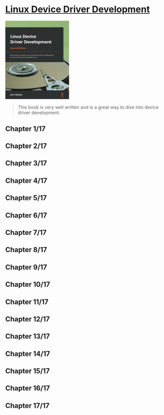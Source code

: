 # [Linux Device Driver Development](https://www.amazon.com/Linux-Device-Driver-Development-development/dp/1803240067/ref=sr_1_3?keywords=9781803240060&qid=1660591215&sr=8-3)
<img alt="Linux Device Driver Development" src="../covers/9781803240060.jpg" width="200"/>

> This book is very well written and is a great way to dive into device driver development.

## Chapter 1/17
## Chapter 2/17
## Chapter 3/17
## Chapter 4/17
## Chapter 5/17
## Chapter 6/17
## Chapter 7/17
## Chapter 8/17
## Chapter 9/17
## Chapter 10/17
## Chapter 11/17
## Chapter 12/17
## Chapter 13/17
## Chapter 14/17
## Chapter 15/17
## Chapter 16/17
## Chapter 17/17
